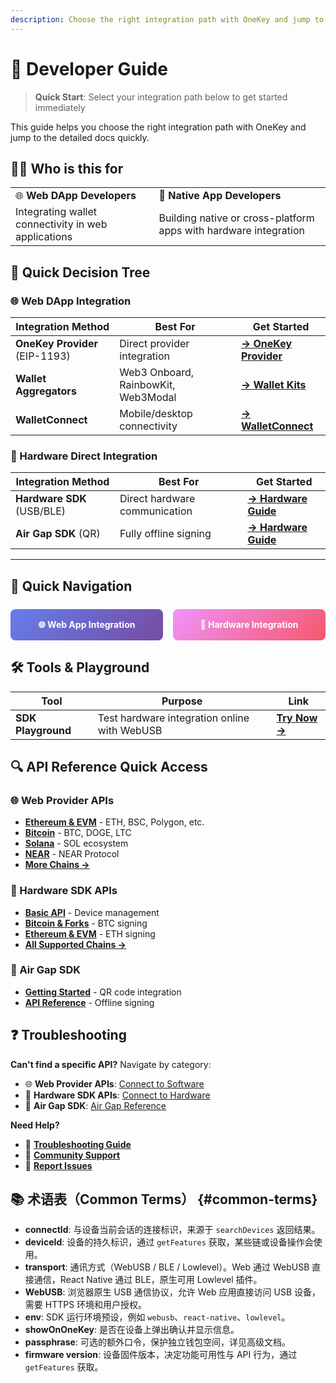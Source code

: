 ```yaml
---
description: Choose the right integration path with OneKey and jump to detailed documentation quickly
---
```


# 🚀 Developer Guide

> **Quick Start**: Select your integration path below to get started immediately

This guide helps you choose the right integration path with OneKey and jump to the detailed docs quickly.

## 👨‍💻 Who is this for

<table>
<tr>
<td>🌐 <strong>Web DApp Developers</strong></td>
<td>📱 <strong>Native App Developers</strong></td>
</tr>
<tr>
<td>Integrating wallet connectivity in web applications</td>
<td>Building native or cross-platform apps with hardware integration</td>
</tr>
</table>

## 🎯 Quick Decision Tree

### 🌐 Web DApp Integration

| Integration Method | Best For | Get Started |
|-------------------|----------|-------------|
| **OneKey Provider** (EIP-1193) | Direct provider integration | [**→ OneKey Provider**](../connect-to-software/webapp-connect-onekey/) |
| **Wallet Aggregators** | Web3 Onboard, RainbowKit, Web3Modal | [**→ Wallet Kits**](../connect-to-software/support-wallet-kit/) |
| **WalletConnect** | Mobile/desktop connectivity | [**→ WalletConnect**](../connect-to-software/using-walletconnect/) |

### 🔧 Hardware Direct Integration

| Integration Method | Best For | Get Started |
|-------------------|----------|-------------|
| **Hardware SDK** (USB/BLE) | Direct hardware communication | [**→ Hardware Guide**](hardware-integration-developer.md) |
| **Air Gap SDK** (QR) | Fully offline signing | [**→ Hardware Guide**](hardware-integration-developer.md) |

---

## 🎯 Quick Navigation

<div style="display: flex; gap: 16px; margin: 24px 0;">
  <a href="web-app-integration-developer.md" style="flex: 1; padding: 16px; background: linear-gradient(135deg, #667eea 0%, #764ba2 100%); color: white; text-decoration: none; border-radius: 8px; text-align: center; font-weight: bold;">🌐 Web App Integration</a>
  <a href="hardware-integration-developer.md" style="flex: 1; padding: 16px; background: linear-gradient(135deg, #f093fb 0%, #f5576c 100%); color: white; text-decoration: none; border-radius: 8px; text-align: center; font-weight: bold;">🔧 Hardware Integration</a>
</div>

## 🛠️ Tools & Playground

| Tool | Purpose | Link |
|------|---------|------|
| **SDK Playground** | Test hardware integration online with WebUSB | [**Try Now →**](https://hardware-example.onekeytest.com/expo-playground/) |

## 🔍 API Reference Quick Access

### 🌐 Web Provider APIs
- [**Ethereum & EVM**](../connect-to-software/webapp-connect-onekey/eth/) - ETH, BSC, Polygon, etc.
- [**Bitcoin**](../connect-to-software/webapp-connect-onekey/btc/) - BTC, DOGE, LTC
- [**Solana**](../connect-to-software/webapp-connect-onekey/solana/) - SOL ecosystem
- [**NEAR**](../connect-to-software/webapp-connect-onekey/near/) - NEAR Protocol
- [**More Chains →**](../connect-to-software/webapp-connect-onekey/)

### 🔧 Hardware SDK APIs
- [**Basic API**](../connect-to-hardware/hardware-sdk/api-reference/basic-api/) - Device management
- [**Bitcoin & Forks**](../connect-to-hardware/hardware-sdk/api-reference/bitcoin-and-bitcoin-forks/) - BTC signing
- [**Ethereum & EVM**](../connect-to-hardware/hardware-sdk/api-reference/ethereum-and-evm/) - ETH signing
- [**All Supported Chains →**](../connect-to-hardware/hardware-sdk/api-reference/)

### 🔐 Air Gap SDK
- [**Getting Started**](../connect-to-hardware/air-gap-sdk/started.md) - QR code integration
- [**API Reference**](../connect-to-hardware/air-gap-sdk/api-reference/) - Offline signing

## ❓ Troubleshooting

**Can't find a specific API?** Navigate by category:

- 🌐 **Web Provider APIs**: [Connect to Software](../connect-to-software/webapp-connect-onekey/)
- 🔧 **Hardware SDK APIs**: [Connect to Hardware](../connect-to-hardware/hardware-sdk/api-reference/)
- 🔐 **Air Gap SDK**: [Air Gap Reference](../connect-to-hardware/air-gap-sdk/api-reference/)

**Need Help?**
- 📖 [**Troubleshooting Guide**](../troubleshooting.md)
- 💬 [**Community Support**](https://github.com/OneKeyHQ/hardware-js-sdk/discussions)
- 🐛 [**Report Issues**](https://github.com/OneKeyHQ/hardware-js-sdk/issues)

## 📚 术语表（Common Terms） {#common-terms}

- **connectId**: 与设备当前会话的连接标识，来源于 `searchDevices` 返回结果。
- **deviceId**: 设备的持久标识，通过 `getFeatures` 获取，某些链或设备操作会使用。
- **transport**: 通讯方式（WebUSB / BLE / Lowlevel）。Web 通过 WebUSB 直接通信，React Native 通过 BLE，原生可用 Lowlevel 插件。
- **WebUSB**: 浏览器原生 USB 通信协议，允许 Web 应用直接访问 USB 设备，需要 HTTPS 环境和用户授权。
- **env**: SDK 运行环境预设，例如 `webusb`、`react-native`、`lowlevel`。
- **showOnOneKey**: 是否在设备上弹出确认并显示信息。
- **passphrase**: 可选的额外口令，保护独立钱包空间，详见高级文档。
- **firmware version**: 设备固件版本，决定功能可用性与 API 行为，通过 `getFeatures` 获取。


